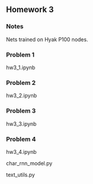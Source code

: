 ## Homework 3
### Notes
Nets trained on Hyak P100 nodes.

### Problem 1

hw3_1.ipynb

### Problem 2

hw3_2.ipynb

### Problem 3

hw3_3.ipynb

### Problem 4

hw3_4.ipynb

char_rnn_model.py

text_utils.py

